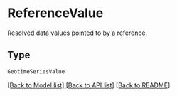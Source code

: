 # ReferenceValue

Resolved data values pointed to by a reference.

## Type
```python
GeotimeSeriesValue
```


[[Back to Model list]](../../../README.md#models-v1-link) [[Back to API list]](../../../README.md#apis-v1-link) [[Back to README]](../../../README.md)
